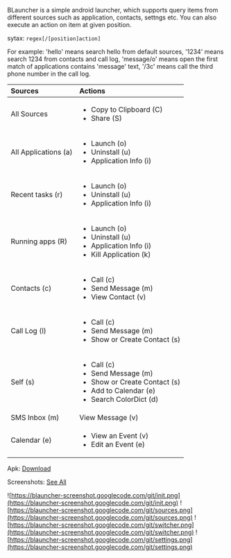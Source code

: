 BLauncher is a simple android launcher, which supports query items from different sources such as application, contacts, settngs etc. You can also execute an action on item at given position.

sytax: `regex[/[position]action]`

For example: 'hello' means search hello from default sources, '1234' means search 1234 from contacts and call log, 'message/o' means open the first match of applications contains 'message' text, '/3c' means call the third phone number in the call log.

| **Sources** | **Actions** |
|:------------|:------------|
| All Sources | <ul><li>Copy to Clipboard (C)</li><li>Share (S)</li></ul>|
| All Applications (a) | <ul><li> Launch (o) </li> <li> Uninstall (u) </li><li> Application Info (i) </li> </ul>|
| Recent tasks (r) | <ul><li> Launch (o) </li> <li> Uninstall (u) </li><li> Application Info (i) </li> </ul> |
| Running apps (R) | <ul><li> Launch (o) </li> <li> Uninstall (u) </li><li> Application Info (i) </li> <li>Kill Application (k) </li> </ul> |
| Contacts (c) | <ul><li> Call (c) </li> <li> Send Message (m) </li><li> View Contact (v) </li></ul> |
| Call Log (l) | <ul><li> Call (c) </li> <li> Send Message (m) </li><li> Show or Create Contact (s) </li></ul> |
| Self (s) | <ul><li> Call (c) </li> <li> Send Message (m) </li><li> Show or Create Contact (s) </li> <li>Add to Calendar (e) </li><li>Search ColorDict (d)</li></ul> |
| SMS Inbox (m) | View Message (v) |
| Calendar (e) |<ul><li> View an Event (v)</li><li>Edit an Event (e)</li></ul> |

Apk: [Download](https://code.google.com/p/blauncher/source/browse/com.bob.blauncher-1.apk)

Screenshots: [See All](https://blauncher-screenshot.googlecode.com/git/)

![https://blauncher-screenshot.googlecode.com/git/init.png](https://blauncher-screenshot.googlecode.com/git/init.png)
![https://blauncher-screenshot.googlecode.com/git/sources.png](https://blauncher-screenshot.googlecode.com/git/sources.png)
![https://blauncher-screenshot.googlecode.com/git/switcher.png](https://blauncher-screenshot.googlecode.com/git/switcher.png)
![https://blauncher-screenshot.googlecode.com/git/settings.png](https://blauncher-screenshot.googlecode.com/git/settings.png)